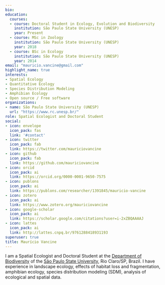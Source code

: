 ```yaml
---
bio:
education:
  courses:
  - course: Doctoral Student in Ecology, Evolution and Biodiversity
    institution: São Paulo State University (UNESP)
    year: Present
  - course: MSc in Zoology
    institution: São Paulo State University (UNESP)
    year: 2018
  - course: BSc in Ecology
    institution: São Paulo State University (UNESP)
    year: 2014
email: "mauricio.vancine@gmail.com"
highlight_name: true
interests:
- Spatial Ecology
- Quantitative Ecology
- Species Distribution Modeling
- Amphibian Ecology
- Open source / Free software
organizations:
- name: São Paulo State University (UNESP)
  url: "https://www.rc.unesp.br/"
role: Spatial Ecologist and Doctoral Student
social:
- icon: envelope
  icon_pack: fas
  link: '#contact'
- icon: twitter
  icon_pack: fab
  link: https://twitter.com/mauriciovancine
- icon: github
  icon_pack: fab
  link: https://github.com/mauriciovancine
- icon: orcid
  icon_pack: ai
  link: https://orcid.org/0000-0001-9650-7575
- icon: publons
  icon_pack: ai
  link: https://publons.com/researcher/1391845/mauricio-vancine
- icon: zotero
  icon_pack: ai
  link: https://www.zotero.org/mauriciovancine
- icon: google-scholar
  icon_pack: ai
  link: https://scholar.google.com/citations?user=i-2xZBQAAAAJ
- icon: lattes
  icon_pack: ai
  link: http://lattes.cnpq.br/9761288418931193
superuser: true
title: Maurício Vancine
---
```


I am a Spatial Ecologist and Doctoral Student at the [Department of Biodiversity](https://ib.rc.unesp.br/#!/departamentos/ecologia/) of the [São Paulo State University](https://ib.rc.unesp.br/#!/), Rio Claro/SP, Brazil. I have experience in landscape ecology, effects of habitat loss and fragmentation, amphibian ecology, species distribution modeling (SDM), analysis of ecological and spatial data.
